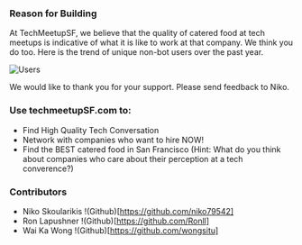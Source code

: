 ### Reason for Building 

At TechMeetupSF, we believe that the quality of catered food at tech meetups is indicative of what it is like to work at that company.  We think you do too.  Here is the trend of unique non-bot users over the past year.

![Users](https://res.cloudinary.com/dlpclqzwk/image/upload/v1541366472/Selection_007_ztiql3.png) 

We would like to thank you for your support.  Please send feedback to Niko.

### Use techmeetupSF.com to:

+ Find High Quality Tech Conversation
+ Network with companies who want to hire NOW!
+ Find the BEST catered food in San Francisco (Hint: What do you think about companies who care about their perception at a tech converence?)


### Contributors 

- Niko Skoularikis !(Github)[https://github.com/niko79542]
- Ron Lapushner !(Github)[https://github.com/Ronll]
- Wai Ka Wong !(Github)[https://github.com/wongsitu]
